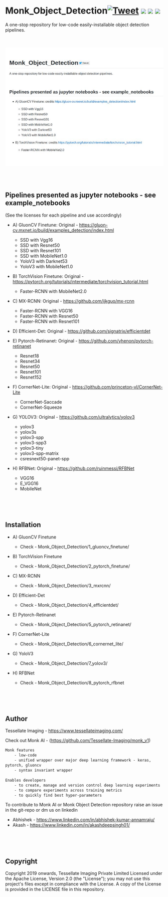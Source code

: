 # Monk_Object_Detection[![Tweet](https://img.shields.io/twitter/url/https/github.com/tterb/hyde.svg?style=social)](http://twitter.com/share?text=Check%20out%20Monk%20Object%20Detection:%20A%20repository%20for%20object%20detection%20pipelines%20in%20computer%20vision&url=https://github.com/Tessellate-Imaging/Monk_Object_Detection&hashtags=MonkAI,OpenSource,Notebooks,DeepLearning,Tutorial,ObjectDetection,Python,AI) [![](http://hits.dwyl.io/Tessellate-Imaging/Monk_Object_Detection.svg)](http://hits.dwyl.io/Tessellate-Imaging/Monk_Object_Detection) ![](https://tokei.rs/b1/github/Tessellate-Imaging/Monk_Object_Detection) ![](https://tokei.rs/b1/github/Tessellate-Imaging/Monk_Object_Detection?category=files)

A one-stop repository for low-code easily-installable object detection pipelines.
<br />
<br />
<br />

![Alt Text](Demo.gif)

<br />
<br />

## Pipelines presented as jupyter notebooks - see example_notebooks
(See the licenses for each pipeline and use accordingly)


- A) GluonCV Finetune: Original -  https://gluon-cv.mxnet.io/build/examples_detection/index.html
    - SSD with Vgg16
    - SSD with Resnet50
    - SSD with Resnet101
    - SSD with MobileNet1.0
    - YoloV3 with Darknet53
    - YoloV3 with MobileNet1.0
    
- B) TorchVision Finetune: Original - https://pytorch.org/tutorials/intermediate/torchvision_tutorial.html
    - Faster-RCNN with MobileNet2.0
    
- C) MX-RCNN: Original - https://github.com/ijkguo/mx-rcnn
    - Faster-RCNN with VGG16
    - Faster-RCNN with Resnet50
    - Faster-RCNN with Resnet101
    
- D) Efficient-Det: Original -  https://github.com/signatrix/efficientdet

- E) Pytorch-Retinanet: Original - https://github.com/yhenon/pytorch-retinanet
    - Resnet18
    - Resnet34
    - Resnet50
    - Resnet101
    - Resnet152
    
- F) CornerNet-Lite: Original - https://github.com/princeton-vl/CornerNet-Lite
    - CornerNet-Saccade
    - CornerNet-Squeeze
    
- G) YOLOV3: Original - https://github.com/ultralytics/yolov3
    - yolov3
    - yolov3s
    - yolov3-spp
    - yolov3-spp3
    - yolov3-tiny
    - yolov3-spp-matrix
    - csresnext50-panet-spp

- H) RFBNet: Original - https://github.com/ruinmessi/RFBNet
    - VGG16
    - E_VGG16
    - MobileNet
    


      
<br />
<br />
<br />

## Installation
- A) GluonCV Finetune
    - Check - Monk_Object_Detection/1_gluoncv_finetune/

- B) TorchVision Finetune
    - Check - Monk_Object_Detection/2_pytorch_finetune/
    
- C) MX-RCNN
    - Check - Monk_Object_Detection/3_mxrcnn/
      
- D) Efficient-Det
    - Check - Monk_Object_Detection/4_efficientdet/
    
- E) Pytorch-Retinanet
    - Check - Monk_Object_Detection/5_pytorch_retinanet/
    
- F) CornerNet-Lite
    - Check - Monk_Object_Detection/6_cornernet_lite/
    
- G) YoloV3
    - Check - Monk_Object_Detection/7_yolov3/
    
- H) RFBNet
    - Check - Monk_Object_Detection/8_pytorch_rfbnet

<br />
<br />
<br />


## Author
Tessellate Imaging - https://www.tessellateimaging.com/
   
Check out Monk AI - (https://github.com/Tessellate-Imaging/monk_v1)
    
    Monk features
        - low-code
        - unified wrapper over major deep learning framework - keras, pytorch, gluoncv
        - syntax invariant wrapper

    Enables developers
        - to create, manage and version control deep learning experiments
        - to compare experiments across training metrics
        - to quickly find best hyper-parameters

To contribute to Monk AI or Monk Object Detection repository raise an issue in the git-repo or dm us on linkedin 
   - Abhishek - https://www.linkedin.com/in/abhishek-kumar-annamraju/
   - Akash - https://www.linkedin.com/in/akashdeepsingh01/
<br />
<br />
<br />


## Copyright

Copyright 2019 onwards, Tessellate Imaging Private Limited Licensed under the Apache License, Version 2.0 (the "License"); you may not use this project's files except in compliance with the License. A copy of the License is provided in the LICENSE file in this repository.
